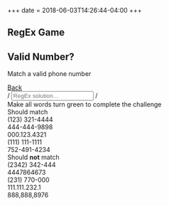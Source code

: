 +++
date = 2018-06-03T14:26:44-04:00
+++

<div class="content-wrapper">
<section class="page-header">
<h1 class="page-title">RegEx Game</h1>
<div class="page-discription">
  <h2 class="page-discription__title">Valid Number?</h2>
  <p class="page-discription__details">Match a valid phone number</p>
</div>
<a href="..">
  <div class="button button--back">Back
  </div>
</a>

</section>
<section class="regex-input">
<span class="regex-input__boarder">/</span>
<input class="regex-solution" type="text" placeholder="RegEx solution…"> 
<span class="regex-input__boarder">/</span>
  
<div class="result-msg">Make all words turn green to complete the challenge</div>
<section class="desired-output">
<div class="should-match desired-output__title">
  Should match
  <div class="should-match-string">(123) 321-4444</div>
  <div class="should-match-string">444-444-9898</div>
  <div class="should-match-string">000.123.4321</div>
  <div class="should-match-string">(111) 111-1111</div>
  <div class="should-match-string">752-491-4234</div>
</div>

<div class="should-not-match desired-output__title">Should <strong>not</strong> match
  <div class="should-not-match-string">(2342) 342-444</div>
  <div class="should-not-match-string">4447864673</div>
  <div class="should-not-match-string">(231) 770-000</div>
  <div class="should-not-match-string">111.111.232.1</div>
  <div class="should-not-match-string">888,888,8976</div>
</div>
</section>
</section></div> 
